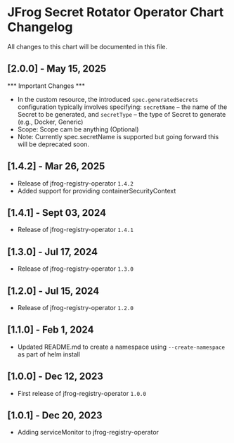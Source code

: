 # JFrog Secret Rotator Operator Chart Changelog
All changes to this chart will be documented in this file.

## [2.0.0] - May 15, 2025
*** Important Changes ***
* In the custom resource, the introduced `spec.generatedSecrets` configuration typically involves specifying: `secretName` – the name of the Secret to be generated, and `secretType` – the type of Secret to generate (e.g., Docker, Generic)
* Scope: Scope cam be anything (Optional)
* Note: Currently spec.secretName is supported but going forward this will be deprecated soon.

## [1.4.2] - Mar 26, 2025
* Release of jfrog-registry-operator `1.4.2`
* Added support for providing containerSecurityContext

## [1.4.1] - Sept 03, 2024
* Release of jfrog-registry-operator `1.4.1`

## [1.3.0] - Jul 17, 2024
* Release of jfrog-registry-operator `1.3.0`

## [1.2.0] - Jul 15, 2024
* Release of jfrog-registry-operator `1.2.0`

## [1.1.0] - Feb 1, 2024
* Updated README.md to create a namespace using `--create-namespace` as part of helm install

## [1.0.0] - Dec 12, 2023
* First release of jfrog-registry-operator `1.0.0`

## [1.0.1] - Dec 20, 2023
* Adding serviceMonitor to jfrog-registry-operator